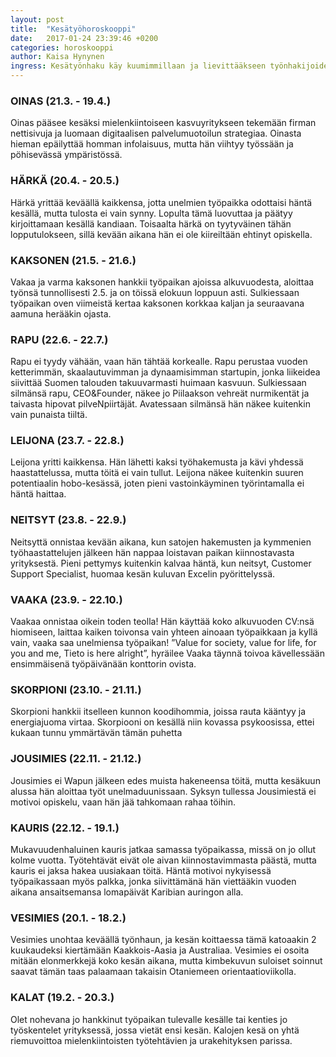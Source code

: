 ```yaml
---
layout: post
title:  "Kesätyöhoroskooppi"
date:   2017-01-24 23:39:46 +0200
categories: horoskooppi
author: Kaisa Hynynen
ingress: Kesätyönhaku käy kuumimmillaan ja lievittääkseen työnhakijoiden tuskaa GT päätti kurkistaa eri horoskooppien kesätyörintamalle. Luettuaan taivaan tähtikarttaa ja planeettojen liikkeitä Kultainen toimitus voi ilomielin todeta, ettei sinun kannata menettää toivoasi kesätöiden suhteen! Paitsi jos olet leijona.
---
```


### OINAS (21.3. - 19.4.)

Oinas pääsee kesäksi mielenkiintoiseen kasvuyritykseen tekemään firman nettisivuja ja luomaan digitaalisen palvelumuotoilun strategiaa. Oinasta hieman epäilyttää homman infolaisuus, mutta hän viihtyy työssään ja pöhisevässä ympäristössä.

### HÄRKÄ (20.4. - 20.5.)

Härkä yrittää keväällä kaikkensa, jotta unelmien työpaikka odottaisi häntä kesällä, mutta tulosta ei vain synny. Lopulta tämä luovuttaa ja päätyy kirjoittamaan kesällä kandiaan. Toisaalta härkä on tyytyväinen tähän lopputulokseen, sillä kevään aikana hän ei ole kiireiltään ehtinyt opiskella.

### KAKSONEN (21.5. - 21.6.)

Vakaa ja varma kaksonen hankkii työpaikan ajoissa alkuvuodesta, aloittaa työnsä tunnollisesti 2.5. ja on töissä elokuun loppuun asti. Sulkiessaan työpaikan oven viimeistä kertaa kaksonen korkkaa kaljan ja seuraavana aamuna herääkin ojasta.

### RAPU (22.6. - 22.7.)

Rapu ei tyydy vähään, vaan hän tähtää korkealle. Rapu perustaa vuoden ketterimmän, skaalautuvimman ja dynaamisimman startupin, jonka liikeidea siivittää Suomen talouden takuuvarmasti huimaan kasvuun. Sulkiessaan silmänsä rapu, CEO&Founder, näkee jo Piilaakson vehreät nurmikentät ja taivasta hipovat pilveNpiirtäjät. Avatessaan silmänsä hän näkee kuitenkin vain punaista tiiltä.

### LEIJONA (23.7. - 22.8.)

Leijona yritti kaikkensa. Hän lähetti kaksi työhakemusta ja kävi yhdessä haastattelussa, mutta töitä ei vain tullut. Leijona näkee kuitenkin suuren potentiaalin hobo-kesässä, joten pieni vastoinkäyminen työrintamalla ei häntä haittaa.

### NEITSYT (23.8. - 22.9.)

Neitsyttä onnistaa kevään aikana, kun satojen hakemusten ja kymmenien työhaastattelujen jälkeen hän nappaa loistavan paikan kiinnostavasta yrityksestä. Pieni pettymys kuitenkin kalvaa häntä, kun neitsyt, Customer Support Specialist, huomaa kesän kuluvan Excelin pyörittelyssä.

### VAAKA (23.9. - 22.10.)

Vaakaa onnistaa oikein toden teolla! Hän käyttää koko alkuvuoden CV:nsä hiomiseen, laittaa kaiken toivonsa vain yhteen ainoaan työpaikkaan ja kyllä vain, vaaka saa unelmiensa työpaikan! ”Value for society, value for life, for you and me, Tieto is here alright”, hyräilee Vaaka täynnä toivoa kävellessään ensimmäisenä työpäivänään konttorin ovista.

### SKORPIONI (23.10. - 21.11.)

Skorpioni hankkii itselleen kunnon koodihommia, joissa rauta kääntyy ja energiajuoma virtaa. Skorpiooni on kesällä niin kovassa psykoosissa, ettei kukaan tunnu ymmärtävän tämän puhetta

### JOUSIMIES (22.11. - 21.12.)
Jousimies ei Wapun jälkeen edes muista hakeneensa töitä, mutta kesäkuun alussa hän aloittaa työt unelmaduunissaan. Syksyn tullessa Jousimiestä ei motivoi opiskelu, vaan hän jää tahkomaan rahaa töihin.

### KAURIS (22.12. - 19.1.)

Mukavuudenhaluinen kauris jatkaa samassa työpaikassa, missä on jo ollut kolme vuotta. Työtehtävät eivät ole aivan kiinnostavimmasta päästä, mutta kauris ei jaksa hakea uusiakaan töitä. Häntä motivoi nykyisessä työpaikassaan myös palkka, jonka siivittämänä hän viettääkin vuoden aikana ansaitsemansa lomapäivät Karibian auringon alla.

### VESIMIES (20.1. - 18.2.)
Vesimies unohtaa keväällä työnhaun, ja kesän koittaessa tämä katoaakin 2 kuukaudeksi kiertämään Kaakkois-Aasia ja Australiaa. Vesimies ei osoita mitään elonmerkkejä koko kesän aikana, mutta kimbekuvun suloiset soinnut saavat tämän taas palaamaan takaisin Otaniemeen orientaatioviikolla.

### KALAT (19.2. - 20.3.)
Olet nohevana jo hankkinut työpaikan tulevalle kesälle tai kenties jo työskentelet yrityksessä, jossa vietät ensi kesän. Kalojen kesä on yhtä riemuvoittoa mielenkiintoisten työtehtävien ja urakehityksen parissa.

